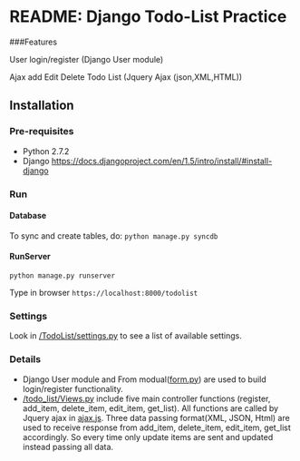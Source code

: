 # README: Django Todo-List Practice

###Features

User login/register (Django User module) 

Ajax add Edit Delete Todo List (Jquery Ajax (json,XML,HTML))


Installation
------------

### Pre-requisites
  - Python 2.7.2
  - Django
  https://docs.djangoproject.com/en/1.5/intro/install/#install-django

### Run
#### Database
  To sync and create tables, do:
  `python manage.py syncdb`
#### RunServer  
`python manage.py runserver`

Type in browser `https://localhost:8000/todolist`


### Settings

Look in [/TodoList/settings.py](https://github.com/riggery/TodoList_Practice_Django/blob/master/TodoList/settings.py) to see a list of available settings.




### Details
- Django User module and From modual([form.py](https://github.com/riggery/TodoList_Practice_Django/blob/master/todo_list/forms.py)) are used to build login/register functionality.
- [/todo_list/Views.py](https://github.com/riggery/TodoList_Practice_Django/blob/master/todo_list/views.py) include five main controller functions (register, add_item, delete_item, edit_item, get_list). 
  All functions are called by Jquery ajax in [ajax.js](https://github.com/riggery/TodoList_Practice_Django/blob/master/todo_list/static/js/ajax.js). 
  Three data passing format(XML, JSON, Html) are used to receive response from add_item, delete_item, edit_item, get_list accordingly. So every time only update items are sent and updated instead passing all data. 
